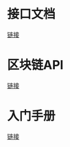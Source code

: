 # 接口文档

[链接](https://www.showdoc.cc/baidang201?page_id=4165938892306231)





# 区块链API

[链接](https://dev.bitshares.works/en/master/api/blockchain_api.html)





# 入门手册

[链接](https://dev.bitshares.works/en/master/bts_guide/index_faq.html)